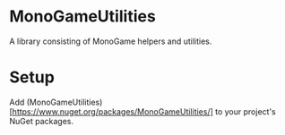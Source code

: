 # MonoGameUtilities
A library consisting of MonoGame helpers and utilities.

# Setup

Add (MonoGameUtilities) [https://www.nuget.org/packages/MonoGameUtilities/] to your project's NuGet packages.
